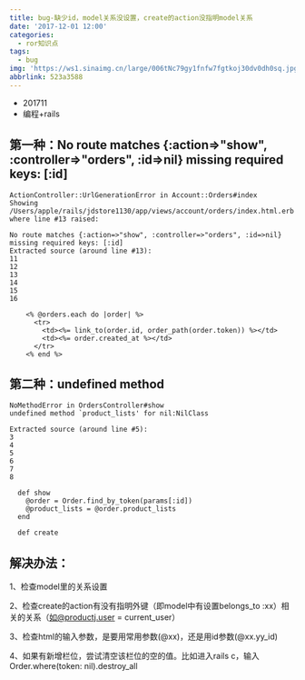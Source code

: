 ```yaml
---
title: bug-缺少id，model关系没设置，create的action没指明model关系
date: '2017-12-01 12:00'
categories:
  - ror知识点
tags:
  - bug
img: 'https://ws1.sinaimg.cn/large/006tNc79gy1fnfw7fgtkoj30dv0dh0sq.jpg'
abbrlink: 523a3588
---
```


* 201711
* 编程+rails



## 第一种：No route matches {:action=>"show", :controller=>"orders", :id=>nil} missing required keys: [:id]

```
ActionController::UrlGenerationError in Account::Orders#index
Showing /Users/apple/rails/jdstore1130/app/views/account/orders/index.html.erb where line #13 raised:

No route matches {:action=>"show", :controller=>"orders", :id=>nil} missing required keys: [:id]
Extracted source (around line #13):
11
12
13
14
15
16
              
    <% @orders.each do |order| %>
      <tr>
        <td><%= link_to(order.id, order_path(order.token)) %></td>
        <td><%= order.created_at %></td>
      </tr>
    <% end %>
```



## 第二种：undefined method

```
NoMethodError in OrdersController#show
undefined method `product_lists' for nil:NilClass

Extracted source (around line #5):
3
4
5
6
7
8
              
  def show
    @order = Order.find_by_token(params[:id])
    @product_lists = @order.product_lists
  end

  def create

```





## 解决办法：

1、检查model里的关系设置

2、检查create的action有没有指明外键（即model中有设置belongs_to :xx）相关的关系（如@productj.user = current_user）

3、检查html的输入参数，是要用常用参数(@xx)，还是用id参数(@xx.yy_id)

4、如果有新增栏位，尝试清空该栏位的空的值。比如进入rails c，输入Order.where(token: nil).destroy_all